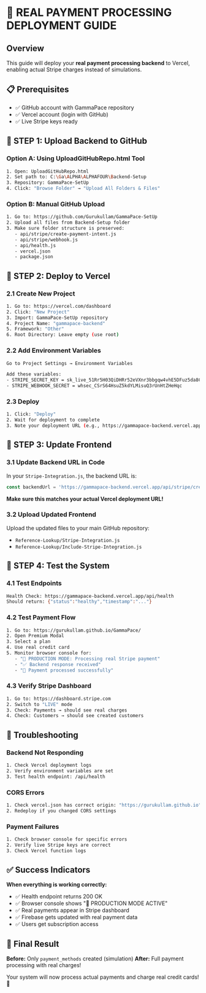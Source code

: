 # 🚀 REAL PAYMENT PROCESSING DEPLOYMENT GUIDE

## Overview
This guide will deploy your **real payment processing backend** to Vercel, enabling actual Stripe charges instead of simulations.

## 📋 Prerequisites
- ✅ GitHub account with GammaPace repository
- ✅ Vercel account (login with GitHub)
- ✅ Live Stripe keys ready

## 🎯 STEP 1: Upload Backend to GitHub

### Option A: Using UploadGitHubRepo.html Tool
```bash
1. Open: UploadGitHubRepo.html 
2. Set path to: C:\Ga\ALPHA\ALPHAFOUR\Backend-Setup
3. Repository: GammaPace-SetUp
4. Click: "Browse Folder" → "Upload All Folders & Files"
```

### Option B: Manual GitHub Upload
```bash
1. Go to: https://github.com/Gurukullam/GammaPace-SetUp
2. Upload all files from Backend-Setup folder
3. Make sure folder structure is preserved:
   - api/stripe/create-payment-intent.js
   - api/stripe/webhook.js
   - api/health.js
   - vercel.json
   - package.json
```

## 🎯 STEP 2: Deploy to Vercel

### 2.1 Create New Project
```bash
1. Go to: https://vercel.com/dashboard
2. Click: "New Project"
3. Import: GammaPace-SetUp repository
4. Project Name: "gammapace-backend"
5. Framework: "Other"
6. Root Directory: Leave empty (use root)
```

### 2.2 Add Environment Variables
```bash
Go to Project Settings → Environment Variables

Add these variables:
- STRIPE_SECRET_KEY = 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
- STRIPE_WEBHOOK_SECRET = whsec_CSrS64HsuZ5kdYLMisuQ3rUnHtZHeHqc
```

### 2.3 Deploy
```bash
1. Click: "Deploy"
2. Wait for deployment to complete
3. Note your deployment URL (e.g., https://gammapace-backend.vercel.app)
```

## 🎯 STEP 3: Update Frontend

### 3.1 Update Backend URL in Code
In your `Stripe-Integration.js`, the backend URL is:
```javascript
const backendUrl = 'https://gammapace-backend.vercel.app/api/stripe/create-payment-intent';
```

**Make sure this matches your actual Vercel deployment URL!**

### 3.2 Upload Updated Frontend
Upload the updated files to your main GitHub repository:
- `Reference-Lookup/Stripe-Integration.js`
- `Reference-Lookup/Include-Stripe-Integration.js`

## 🎯 STEP 4: Test the System

### 4.1 Test Endpoints
```bash
Health Check: https://gammapace-backend.vercel.app/api/health
Should return: {"status":"healthy","timestamp":"..."}
```

### 4.2 Test Payment Flow
```bash
1. Go to: https://gurukullam.github.io/GammaPace/
2. Open Premium Modal
3. Select a plan
4. Use real credit card
5. Monitor browser console for:
   - "🚀 PRODUCTION MODE: Processing real Stripe payment"
   - "✅ Backend response received"
   - "🎉 Payment processed successfully"
```

### 4.3 Verify Stripe Dashboard
```bash
1. Go to: https://dashboard.stripe.com
2. Switch to "LIVE" mode
3. Check: Payments → should see real charges
4. Check: Customers → should see created customers
```

## 🔧 Troubleshooting

### Backend Not Responding
```bash
1. Check Vercel deployment logs
2. Verify environment variables are set
3. Test health endpoint: /api/health
```

### CORS Errors
```bash
1. Check vercel.json has correct origin: "https://gurukullam.github.io"
2. Redeploy if you changed CORS settings
```

### Payment Failures
```bash
1. Check browser console for specific errors
2. Verify live Stripe keys are correct
3. Check Vercel function logs
```

## ✅ Success Indicators

**When everything is working correctly:**
- ✅ Health endpoint returns 200 OK
- ✅ Browser console shows "🚀 PRODUCTION MODE ACTIVE"
- ✅ Real payments appear in Stripe dashboard
- ✅ Firebase gets updated with real payment data
- ✅ Users get subscription access

## 🎉 Final Result

**Before:** Only `payment_methods` created (simulation)
**After:** Full payment processing with real charges!

Your system will now process actual payments and charge real credit cards! 🚀 